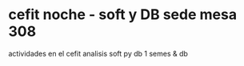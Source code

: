 # cefit noche - soft y DB sede mesa 308 
actividades en el cefit analisis soft py db 1 semes &amp; db
